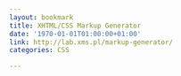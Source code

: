 ```yaml
---
layout: bookmark
title: XHTML/CSS Markup Generator
date: '1970-01-01T01:00:00+01:00'
link: http://lab.xms.pl/markup-generator/
categories: CSS

---
```

